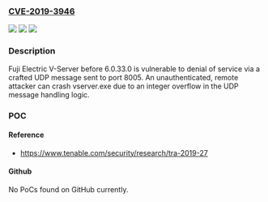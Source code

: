 ### [CVE-2019-3946](https://cve.mitre.org/cgi-bin/cvename.cgi?name=CVE-2019-3946)
![](https://img.shields.io/static/v1?label=Product&message=Fuji%20Electric%20V-Server&color=blue)
![](https://img.shields.io/static/v1?label=Version&message=n%2Fa&color=blue)
![](https://img.shields.io/static/v1?label=Vulnerability&message=Denial%20of%20Service&color=brighgreen)

### Description

Fuji Electric V-Server before 6.0.33.0 is vulnerable to denial of service via a crafted UDP message sent to port 8005. An unauthenticated, remote attacker can crash vserver.exe due to an integer overflow in the UDP message handling logic.

### POC

#### Reference
- https://www.tenable.com/security/research/tra-2019-27

#### Github
No PoCs found on GitHub currently.

